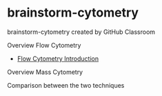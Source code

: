 # brainstorm-cytometry
brainstorm-cytometry created by GitHub Classroom

Overview Flow Cytometry

- [Flow Cytometry Introduction](https://www.bu.edu/flow-cytometry/files/2010/10/BD-Flow-Cytom-Learning-Guide.pdf)





Overview Mass Cytometry




Comparison between the two techniques
